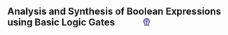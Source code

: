 ## Analysis and Synthesis of Boolean Expressions using Basic Logic Gates  &nbsp; &nbsp; &nbsp; &nbsp; &nbsp; &nbsp; <img src="images/iitkgp.png" width="3%" />
